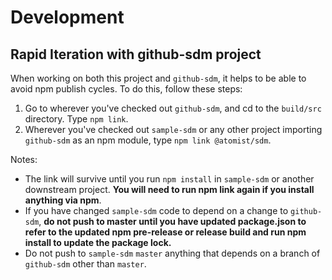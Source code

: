 # Development
## Rapid Iteration with github-sdm project
When working on both this project and `github-sdm`, it helps to be able to avoid npm publish cycles. To do this, follow these steps:

1. Go to wherever you've checked out `github-sdm`, and cd to the `build/src` directory. Type `npm link`.
2. Wherever you've checked out `sample-sdm` or any other project importing `github-sdm` as an npm module, type `npm link @atomist/sdm`.

Notes:

- The link will survive until you run `npm install` in `sample-sdm` or another downstream project. **You will need to run npm link again if you install anything via npm**.
- If you have changed `sample-sdm` code to depend on a change to `github-sdm`, **do not push to master until you have updated package.json to refer to the updated npm pre-release or release build and run npm install to update the package lock.**
- Do not push to `sample-sdm` `master` anything that depends on a branch of `github-sdm` other than `master`.